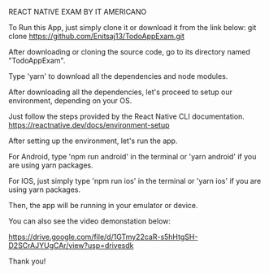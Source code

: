 REACT NATIVE EXAM BY IT AMERICANO

To Run this App, just simply clone it or download it from the link below: git clone https://github.com/Enitsaj13/TodoAppExam.git

After downloading or cloning the source code, go to its directory named "TodoAppExam".

Type 'yarn' to download all the dependencies and node modules.

After downloading all the dependencies, let's proceed to setup our environment, depending on your OS.

Just follow the steps provided by the React Native CLI documentation. https://reactnative.dev/docs/environment-setup

After setting up the environment, let's run the app.

For Android, type 'npm run android' in the terminal or 'yarn android' if you are using yarn packages.

For IOS, just simply type 'npm run ios' in the terminal or 'yarn ios' if you are using yarn packages.

Then, the app will be running in your emulator or device.

You can also see the video demonstation below: 

https://drive.google.com/file/d/1GTmy22caR-s5hHtgSH-D2SCrAJYUgCAr/view?usp=drivesdk

Thank you! 
